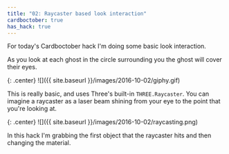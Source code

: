 ```yaml
---
title: "02: Raycaster based look interaction"
cardboctober: true
has_hack: true
---
```


For today's Cardboctober hack I'm doing some basic look interaction.

As you look at each ghost in the circle surrounding you the ghost will cover their eyes.

<!-- more -->

{: .center}
![]({{ site.baseurl }}/images/2016-10-02/giphy.gif)

This is really basic, and uses Three's built-in `THREE.Raycaster`. You can imagine a raycaster as a laser beam shining from your eye to the point that you're looking at.

{: .center}
![]({{ site.baseurl }}/images/2016-10-02/raycasting.png)

In this hack I'm grabbing the first object that the raycaster hits and then changing the material.

